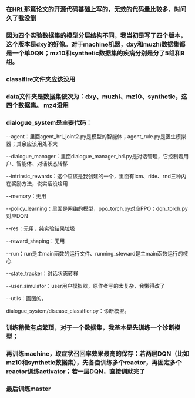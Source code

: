 
### 在HRL那篇论文的开源代码基础上写的，无效的代码量比较多，时间久了我没删

### 因为四个实验数据集的模型分层结构不同，我当初是写了四个版本，这个版本是dxy的好像。对于machine机器，dxy和muzhi数据集都是一个单DQN；mz10和synthetic数据集的疾病分别是分了5组和9组。

### classifire文件夹应该没用

### data文件夹是数据集依次为：dxy、muzhi、mz10、synthetic，这四个数据集。 mz4没用


### dialogue_system是主要代码：

--agent：里面agent_hrl_joint2.py是模型的智能体；agent_rule.py是医生模拟器；其余应该用处不大

--dialogue_manager：里面dialogue_manager_hrl.py是对话管理，它控制着用户、智能体、对话状态转移

--intrinsic_rewards：这个应该是我创建的一个，里面有icm、ride、rnd三种内在奖励方法，说实话没啥用

--memory：无用

--policy_learning：里面是网络的模型，ppo_torch.py对应PPO；dqn_torch.py对应DQN

--res：无用，纯实验结果垃圾

--reward_shaping：无用

--run：run是主main函数的运行文件、running_steward是主main函数运行的核心

--state_tracker：对话状态转移

--user_simulator：user用户模拟器，原作者写的太复杂，我懒得改了

--utils：画图的，

dialogue_system/disease_classifier.py：诊断模型。



### 训练稍微有点繁琐，对于一个数据集，我基本是先训练一个诊断模型；
### 再训练machine，取症状召回率效果最高的保存：若两层DQN（比如mz10和synthetic数据集），先各自训练多个reactor，再固定多个reactor训练activator；若一层DQN，直接训就完了
### 最后训练master


